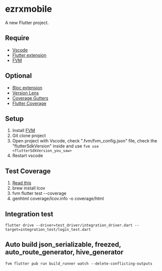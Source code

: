 # ezrxmobile

A new Flutter project.

## Require
- [Vscode](https://code.visualstudio.com/)
- [Flutter extension](https://marketplace.visualstudio.com/items?itemName=Dart-Code.flutter)
- [FVM](https://fvm.app/docs/getting_started/installation)

## Optional
- [Bloc extension](https://marketplace.visualstudio.com/items?itemName=FelixAngelov.bloc)
- [Version Lens](https://marketplace.visualstudio.com/items?itemName=pflannery.vscode-versionlens)
- [Coverage Gutters](https://marketplace.visualstudio.com/items?itemName=ryanluker.vscode-coverage-gutters)
- [Flutter Coverage](https://marketplace.visualstudio.com/items?itemName=Flutterando.flutter-coverage)

## Setup
1. Install [FVM](https://fvm.app/docs/getting_started/installation)
2. Git clone project
3. Open project with Vscode, check ".fvm/fvm_config.json" file, check the "flutterSdkVersion" inside and use ```fvm use <flutterSdkVersion_you_saw>```
4. Restart vscode

## Test Coverage
1. [Read this](https://codewithandrea.com/articles/flutter-test-coverage/)
2. brew install lcov
3. fvm flutter test --coverage
4. genhtml coverage/lcov.info -o coverage/html

## Integration test
```flutter drive --driver=test_driver/integration_driver.dart --target=integration_test/login_test.dart```

## Auto build json_serializable, freezed, auto_route_generator, hive_generator 
```fvm flutter pub run build_runner watch --delete-conflicting-outputs```